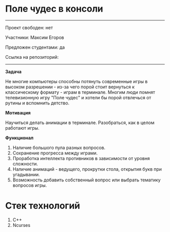 # Поле чудес в консоли

---

Проект свободен: нет

Участники: Максим Егоров

Предложен студентами: да 

Ссылка на репозиторий:

---

**Задача**

Не многие компьютеры способны потянуть современные игры в высоком разрешении - из-за чего порой стоит вернуться к классическому формату - играм в терминале. Многим люди помнят телевизионную игру "Поле чудес" и хотели бы порой отвлечься от рутины и вспомнить детство. 

**Мотивация**

Научиться делать анимации в терминале. Разобраться, как в целом работают игры.

**Функционал**

1. Наличие большого пула разных вопросов.
2. Сохранение прогресса между играми.
3. Проработка интеллекта противников в зависимости от уровня сложности.
4. Наличие анимаций - ведущего, прокрутки стола, открытия букв при угадывании.
5. Возможность добавить собственный вопрос или выбрать тематику вопросов игры.

# Стек технологий

1. C++
2. Ncurses
